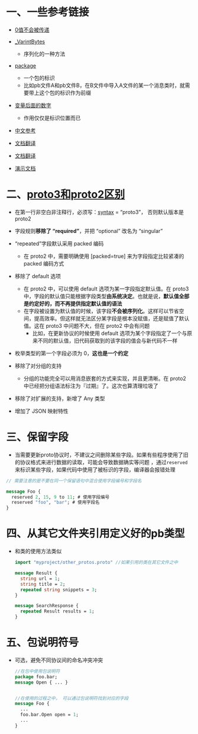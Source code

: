 # 一、一些参考链接

- [0值不会被传递](https://blog.csdn.net/cs10239dn/article/details/125166742?ops_request_misc=%257B%2522request%255Fid%2522%253A%2522167204601416800180625421%2522%252C%2522scm%2522%253A%252220140713.130102334.pc%255Fall.%2522%257D&request_id=167204601416800180625421&biz_id=0&utm_medium=distribute.pc_search_result.none-task-blog-2~all~first_rank_ecpm_v1~rank_v31_ecpm-2-125166742-null-null.142^v68^wechat_v2,201^v4^add_ask,213^v2^t3_esquery_v2&utm_term=proto%20%E6%97%A0%E6%B3%95%E8%A7%A3%E6%9E%900%E5%80%BC&spm=1018.2226.3001.4187)

- [_VarintBytes](https://www.jianshu.com/p/79a2d01a32db)
  - 序列化的一种方法

- [package](https://blog.csdn.net/u010900754/article/details/105984161/?ops_request_misc=&request_id=&biz_id=102&utm_term=protobuf%20%E6%96%87%E4%BB%B6%E4%B8%ADpackage%E7%9A%84%E4%BD%9C%E7%94%A8&utm_medium=distribute.pc_search_result.none-task-blog-2~all~sobaiduweb~default-0-105984161.142^v11^pc_search_result_control_group,157^v13^control&spm=1018.2226.3001.4187)
  - 一个包的标识
  - 比如pb文件A和pb文件B，在B文件中导入A文件的某一个消息类时，就需要带上这个包的标识作为前缀

- [变量后面的数字](https://blog.csdn.net/weixin_39862716/article/details/111774831?ops_request_misc=&request_id=&biz_id=102&utm_term=protobuf%20%E5%8F%98%E9%87%8F%E5%90%8E%E9%9D%A2%E7%9A%84%E6%95%B0%E5%AD%97&utm_medium=distribute.pc_search_result.none-task-blog-2~all~sobaiduweb~default-3-111774831.142^v11^pc_search_result_control_group,157^v13^control&spm=1018.2226.3001.4187)
  - 作用仅仅是标识位置而已
- [中文参考](https://blog.csdn.net/wuxintdrh/article/details/113623777?ops_request_misc=%257B%2522request%255Fid%2522%253A%2522165444563416782391859180%2522%252C%2522scm%2522%253A%252220140713.130102334.pc%255Fall.%2522%257D&request_id=165444563416782391859180&biz_id=0&utm_medium=distribute.pc_search_result.none-task-blog-2~all~first_rank_ecpm_v1~rank_v31_ecpm-3-113623777-null-null.142^v11^pc_search_result_control_group,157^v13^control&utm_term=repeated+%E5%AD%97%E6%AE%B5%E8%A2%AB%E7%A7%BB%E9%99%A4%E4%BA%86%EF%BC%9F&spm=1018.2226.3001.4187)
- [文档翻译](https://zingzheng.github.io/post/protocol-buffers-python-generated-code/)
- [文档翻译](https://zhuanlan.zhihu.com/p/451390348)
- [演示文档](https://android.googlesource.com/platform/external/protobuf-javalite/+/da247c697d4164fd5ec84f56050890e6469d6edb/python/google/protobuf/internal/well_known_types_test.py)



# 二、[proto3和proto2区别](https://blog.csdn.net/weixin_34294649/article/details/92170258)

- 在第一行非空白非注释行，必须写：[syntax](https://so.csdn.net/so/search?q=syntax&spm=1001.2101.3001.7020) = “proto3”， 否则默认版本是proto2
- 字段规则**移除了 “required”**，并把 “optional” 改名为 “singular”
- “repeated”字段默认采用 packed 编码
  - 在 proto2 中，需要明确使用 [packed=true] 来为字段指定比较紧凑的 packed 编码方式

- 移除了 default 选项
  - 在 proto2 中，可以使用 default 选项为某一字段指定默认值。在 proto3 中，字段的默认值只能根据字段类型**由系统决定**。也就是说，**默认值全部是约定好的，而不再提供指定默认值的语法**
  - 在字段被设置为默认值的时候，该字段**不会被序列化**。这样可以节省空间，提高效率。但这样就无法区分某字段是根本没赋值，还是赋值了默认值。这在 proto3 中问题不大，但在 proto2 中会有问题
    - 比如，在更新协议的时候使用 default 选项为某个字段指定了一个与原来不同的默认值，旧代码获取到的该字段的值会与新代码不一样

- 枚举类型的第一个字段必须为 0，**这也是一个约定**
- 移除了对分组的支持
  - 分组的功能完全可以用消息嵌套的方式来实现，并且更清晰。在 proto2 中已经把分组语法标注为『过期』了。这次也算清理垃圾了

- 移除了对扩展的支持，新增了 Any 类型
- 增加了 JSON 映射特性

# 三、保留字段

- 当需要更新proto协议时，不建议之间删除某些字段。如果有些程序使用了旧的协议格式来进行数据的读取，可能会导致数据确实等问题 ，通过`reserved`来标识某些字段，如果代码中使用了被标识的字段，编译器会报错处理

```protobuf
// 需要注意的是不要在同一个保留语句中混合使用字段编号和字段名

message Foo {
  reserved 2, 15, 9 to 11; # 使用字段编号
  reserved "foo", "bar"; # 使用字段名
}
```

#   四、从其它文件夹引用定义好的pb类型

- 和类的使用方法类似

  ```protobuf
  import "myproject/other_protos.proto" //如果引用的类在其它文件之中
  
  message Result {
    string url = 1;
    string title = 2;
    repeated string snippets = 3;
  }
  
  message SearchResponse {
    repeated Result results = 1;
  }
  ```

  

# 五、包说明符号

- 可选，避免不同协议间的命名冲突冲突

  ```protobuf
  //在包中使用包说明符
  package foo.bar;
  message Open { ... }
  
  
  //在使用的过程之中， 可以通过包说明符找到对应的字段
  message Foo {
    ...
    foo.bar.Open open = 1;
    ...
  }
  ```

  

